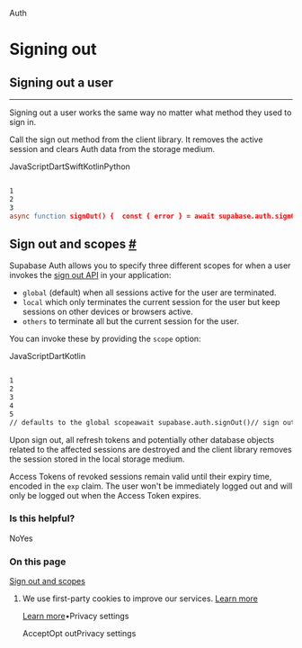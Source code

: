 Auth

# Signing out

## Signing out a user

* * *

Signing out a user works the same way no matter what method they used to sign in.

Call the sign out method from the client library. It removes the active session and clears Auth data from the storage medium.

JavaScriptDartSwiftKotlinPython

```flex

1
2
3
async function signOut() {  const { error } = await supabase.auth.signOut()}
```

## Sign out and scopes [\#](https://supabase.com/docs/guides/auth/signout\#sign-out-and-scopes)

Supabase Auth allows you to specify three different scopes for when a user invokes the [sign out API](https://supabase.com/docs/reference/javascript/auth-signout) in your application:

- `global` (default) when all sessions active for the user are terminated.
- `local` which only terminates the current session for the user but keep sessions on other devices or browsers active.
- `others` to terminate all but the current session for the user.

You can invoke these by providing the `scope` option:

JavaScriptDartKotlin

```flex

1
2
3
4
5
// defaults to the global scopeawait supabase.auth.signOut()// sign out from the current session onlyawait supabase.auth.signOut({ scope: 'local' })
```

Upon sign out, all refresh tokens and potentially other database objects related to the affected sessions are destroyed and the client library removes the session stored in the local storage medium.

Access Tokens of revoked sessions remain valid until their expiry time, encoded in the `exp` claim. The user won't be immediately logged out and will only be logged out when the Access Token expires.

### Is this helpful?

NoYes

### On this page

[Sign out and scopes](https://supabase.com/docs/guides/auth/signout#sign-out-and-scopes)

1. We use first-party cookies to improve our services. [Learn more](https://supabase.com/privacy#8-cookies-and-similar-technologies-used-on-our-european-services)



   [Learn more](https://supabase.com/privacy#8-cookies-and-similar-technologies-used-on-our-european-services)•Privacy settings





   AcceptOpt outPrivacy settings